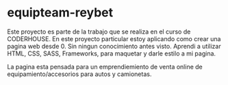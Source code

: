 # equipteam-reybet
Este proyecto es parte de la trabajo que se realiza en el curso de CODERHOUSE. 
En este proyecto particular estoy aplicando como crear una pagina web desde 0. Sin ningun conocimiento antes visto. 
Aprendi a utilizar HTML, CSS, SASS, Frameworks, para maquetar y darle estilo a mi pagina. 

La pagina esta pensada para un emprendiemiento de venta online de equipamiento/accesorios para autos y camionetas. 
